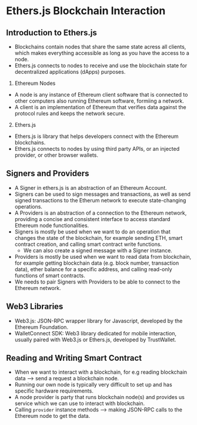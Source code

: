 # Ethers.js Blockchain Interaction
## Introduction to Ethers.js
- Blockchains contain nodes that share the same state acress all clients, which makes everything accessible as long as you have the access to a node.
- Ethers.js connects to nodes to receive and use the blockchain state for decentralized applications (dApps) purposes.
1. Ethereum Nodes
- A node is any instance of Ethereum client software that is connected to other computers also running Ethereum software, formiing a network.
- A client is an implementation of Ethereum that verifies data against the protocol rules and keeps the network secure.
2. Ethers.js
- Ethers.js is library that helps developers connect with the Ethereum blockchains.
- Ethers.js connects to nodes by using third party APIs, or an injected provider, or other browser wallets.

## Signers and Providers
- A Signer in ethers.js is an abstraction of an Ethereum Account.
- Signers can be used to sign messages and transactions, as well as send signed transactions to the Etherum network to execute state-changing operations.
- A Providers is an abstraction of a connection to the Ethereum network, providing a concise and consistent interface to access standard Ethereum node functionalities.
- Signers is mostly be used when we want to do an operation that changes the state of the blockchain, for example sending ETH, smart contract creation, and calling smart contract write functions.
  - We can also create a signed message with a Signer instance.
- Providers is mostly be used when we want to read data from blockchain, for example getting blockchain data (e.g. block number, transaction data), ether balance for a specific address, and calling read-only functions of smart contracts.
- We needs to pair Signers with Providers to be able to connect to the Ethereum network.

## Web3 Libraries
- Web3.js: JSON-RPC wrapper library for Javascript, developed by the Ethereum Foundation.
- WalletConnect SDK: Web3 library dedicated for mobile interaction, usually paired with Web3.js or Ethers.js, developed by TrustWallet.

## Reading and Writing Smart Contract
- When we want to interact with a blockchain, for e.g reading blockchain data --> send a request a blockchain node.
- Running our own node is typically very difficult to set up and has specific hardware requirements.
- A node provider is party that runs blockchain node(s) and provides us service which we can use to interact with blockchain.
- Calling `provider` instance methods --> making JSON-RPC calls to the Ethereum node to get the data.